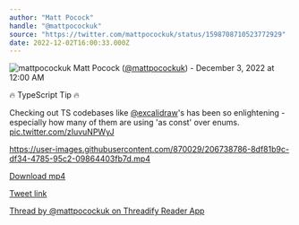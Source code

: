 ```yaml
---
author: "Matt Pocock"
handle: "@mattpocockuk"
source: "https://twitter.com/mattpocockuk/status/1598708710523772929"
date: 2022-12-02T16:00:33.000Z
---
```


![mattpocockuk](https://pbs.twimg.com/profile_images/1597707219176497153/MTGb1VXu_normal.png)
Matt Pocock ([@mattpocockuk](https://twitter.com/mattpocockuk)) - December 3, 2022 at 12:00 AM

🔥 TypeScript Tip 🔥

Checking out TS codebases like [@excalidraw](https://twitter.com/excalidraw)'s has been so enlightening - especially how many of them are using 'as const' over enums. [pic.twitter.com/zIuvuNPWyJ](https://twitter.com/mattpocockuk/status/1598708710523772929/video/1)

https://user-images.githubusercontent.com/870029/206738786-8df81b9c-df34-4785-95c2-09864403fb7d.mp4

[Download mp4](../videos/mattpocockuk%20-%201598708710523772929.mp4)

[Tweet link](https://twitter.com/mattpocockuk/status/1598708710523772929)

[Thread by @mattpocockuk on Threadify Reader App](https://threadify.productsway.com/thread/1598708710523772929)
